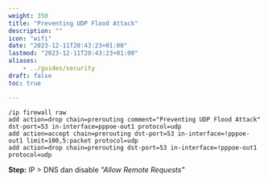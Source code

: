 ```yaml
---
weight: 350
title: "Preventing UDP Flood Attack"
description: ""
icon: "wifi"
date: "2023-12-11T20:43:23+01:00"
lastmod: "2023-12-11T20:43:23+01:00"
aliases:
    - ../guides/security
draft: false
toc: true

---
```


```
/ip firewall raw
add action=drop chain=prerouting comment="Preventing UDP Flood Attack" dst-port=53 in-interface=pppoe-out1 protocol=udp
add action=accept chain=prerouting dst-port=53 in-interface=!pppoe-out1 limit=100,5:packet protocol=udp
add action=drop chain=prerouting dst-port=53 in-interface=!pppoe-out1 protocol=udp
```

**Step:** IP > DNS dan disable *"Allow Remote Requests"*
